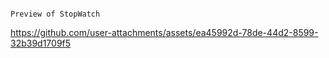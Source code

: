                                                                                      Preview of StopWatch

https://github.com/user-attachments/assets/ea45992d-78de-44d2-8599-32b39d1709f5

